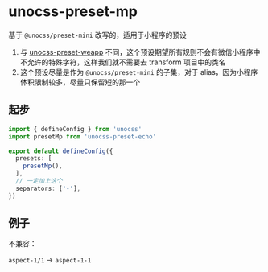 # unocss-preset-mp

基于 `@unocss/preset-mini` 改写的，适用于小程序的预设

1. 与 [unocss-preset-weapp](https://github.com/MellowCo/unocss-preset-weapp) 不同，这个预设期望所有规则不会有微信小程序中不允许的特殊字符，这样我们就不需要去 transform 项目中的类名
2. 这个预设尽量是作为 `@unocss/preset-mini` 的子集，对于 alias，因为小程序体积限制较多，尽量只保留短的那一个

## 起步

```ts
import { defineConfig } from 'unocss'
import presetMp from 'unocss-preset-echo'

export default defineConfig({
  presets: [
    presetMp(),
  ],
  // 一定加上这个
  separators: ['-'],
})
```


## 例子

不兼容：

`aspect-1/1` -> `aspect-1-1`